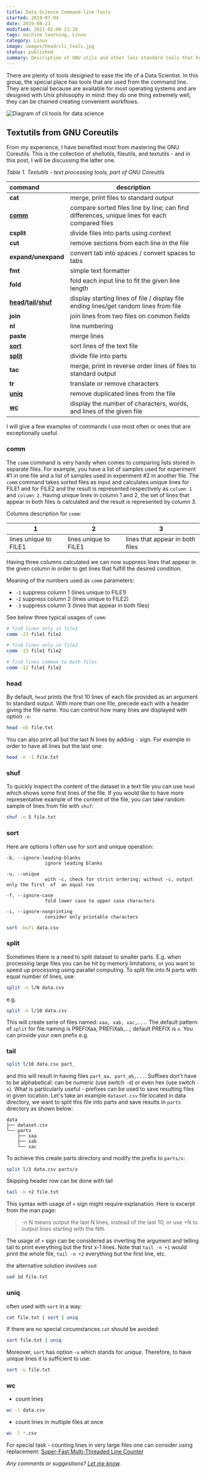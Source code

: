 ```yaml
---
title: Data Science Command-line Tools
started: 2019-07-04
date: 2019-08-23
modified: 2021-02-08 21:28
tags: machine learning, Linux
category: Linux
image: images/head/cli_tools.jpg
status: published
summary: Description of GNU utils and other less standard tools that helps with processing data from CLI or with shell scripts.
---
```


There are plenty of tools designed to ease the life of a Data Scientist. In this group, the special place has tools that are used from the command line. They are special because are available for most operating systems and are designed with Unix philosophy in mind: they do one thing extremely well, they can be chained creating convenient workflows. 




![Diagram of cli tools for data science](/images/cli_tools_1/cli_tools.png)

<a id="textutils-from-gnu-coreutils"></a>
## Textutils from GNU Coreutils
From my experience, I have benefited most from mastering the GNU Coreutils. This is the collection of shellutils, fileutils, and textutils - and in this post, I will be discussing the latter one. 

*Table 1. Textutils - text processing tools, part of GNU Coreutils*

| command                                       | description                                                  |
| :-------------------------------------------- | ------------------------------------------------------------ |
| **cat**                                       | merge, print files to standard output                        |
| [**comm**](#comm)                             | compare sorted files line by line; can find differences, unique lines for each compared files |
| **csplit**                                    | divide files into parts using context                        |
| **cut**                                       | remove sections from each line in the file                   |
| **expand/unexpand**                           | convert tab into spaces / convert spaces to tabs             |
| **fmt**                                       | simple text formatter                                        |
| **fold**                                      | fold each input line to fit the given line length            |
| **[head](#head)/[tail](#tail)/[shuf](#shuf)** | display starting lines of file / display file ending lines/get random lines from file |
| **join**                                      | join lines from two files on common fields                   |
| **nl**                                        | line numbering                                               |
| **paste**                                     | merge lines                                                  |
| [**sort**](#sort)                             | sort lines of the text file                                  |
| **[split](split)**                            | divide file into parts                                       |
| **tac**                                       | merge, print in reverse order lines of files to standard output |
| **tr**                                        | translate or remove characters                               |
| **[uniq](#uniq)**                             | remove duplicated lines from the file                        |
| **[wc](#wc)**                                 | display the number of characters, words, and lines of the given file |

I will give a few examples of commands I use most often or ones that are exceptionally useful.

<a id="comm"></a>
### comm
The `comm` command is very handy when comes to comparing lists stored in separate files. For example, you have a list of samples used for experiment #1 in one file and a list of samples used in experiment #2 in another file.
The `comm` command takes sorted files as input and calculates unique lines for FILE1 and for FILE2 and the result is represented respectively as `column 1` and `column 2`. Having unique lines in column 1 and 2, the set of lines that appear in both files is calculated and the result is represented by column 3. 


Columns description for `comm`:

|1|2|3|
|-|-|-|
|lines unique to FILE1|lines unique to FILE1|lines that appear in both files|

Having three columns calculated we can now suppress lines that appear in the given column in order to get lines that fulfill the desired condition.

Meaning of the numbers used as `comm` parameters:

* `-1`     suppress column 1 (lines unique to FILE1)
* `-2`     suppress column 2 (lines unique to FILE2)
* `-3`     suppress column 3 (lines that appear in both files)

See below three typical usages of `comm`:
```sh
# find lines only in file1
comm -23 file1 file2

# find lines only in file2
comm -13 file1 file2

# find lines common to both files
comm -12 file1 file2
```

<a id="head"></a>
### head
By default, `head` prints the first 10 lines of each file provided as an argument to standard output.  With more than one file, precede each with a header giving the file name. You can control how many lines are displayed with option `-n`:
```sh
head -n5 file.txt
```

You can also print all but the last N lines by adding `-` sign. For example in order to have all lines but the last one:
```sh
head -n -1 file.txt
```

<a id="shuf"></a>
### shuf
To quickly inspect the content of the dataset in a text file you can use `head` which shows some first lines of the file. If you would like to have more representative example of the content of the file, you can take random sample of lines from file with `shuf`:
```sh
shuf -n 5 file.txt
```

<a id="sort"></a>
### sort
Here are options I often use for sort and unique operation:
```text
-b, --ignore-leading-blanks
              ignore leading blanks

-u, --unique
              with -c, check for strict ordering; without -c, output only the first  of  an equal run

-f, --ignore-case
              fold lower case to upper case characters

-i, --ignore-nonprinting
              consider only printable characters
```

```sh
sort -bufi data.csv
```
<a id="split"></a>
### split
Sometimes there is a need to split dataset to smaller parts. E.g. when processing large files you can be hit by memory limitations, or you want to speed up processing using parallel computing. To split file into N parts with equal number of lines, use: 
```sh
split -n l/N data.csv
```
e.g.
```sh
split -n l/10 data.csv
```
This will create serie of files named: `xaa, xab, xac,...`. The default pattern of  `split` for file naming is PREFIXaa, PREFIXab,...; default PREFIX is `x`. You can provide your own prefix e.g.
<a id="tail"></a>
### tail
```sh
split l/10 data.csv part_
```
and this will result in having files `part_aa, part_ab,...`.  Suffixes don't have to be alphabetical: can be numeric (use switch `-d`) or even hex (use switch `-x`). What is particularly useful - prefixes can be used to save resulting files in given location. Let's take an example `dataset.csv` file located in data directory, we want to split this file into parts and save results in `parts` directory as shown below:

```text
data
├── dataset.csv
└── parts
    ├── xaa
    ├── xab
    └── xac
```
To achieve this create parts directory and modify the prefix to `parts/x`:
```sh
split l/3 data.csv parts/x
```

Skipping header row can be done with tail
```sh
tail -n +2 file.txt
```
This syntax with usage of `+` sign might require explanation. Here is excerpt from the man page: 
> -n N means output the last N lines, instead of the last 10; or use +N to output lines starting with the Nth.

The usage of `+` sign can be considered as inverting the argument and telling tail to print everything but the first x-1 lines. Note that `tail -n +1` would print the whole file, `tail -n +2` everything but the first line, etc.

the alternative solution involves `sed`:
```sh
sed 1d file.txt
```

<a id="uniq"></a>
### uniq
often used with `sort` in a way:
```sh
cat file.txt | sort | uniq
```
If there are no special circumstances `cat` should be avoided:
```sh
sort file.txt | uniq
```
Moreover, `sort` has option `-u` which stands for *unique*. Therefore, to have unique lines it is sufficient to use:
```sh
sort -u file.txt
```

<a id="wc"></a>
### wc
- count lines
```sh
wc -l data.csv
```
- count lines in multiple files at once
```sh
wc -l *.csv
```

For special task - counting lines in very large files one can consider using replacement: [Super-Fast Multi-Threaded Line Counter](https://github.com/crioux/turbo-linecount)



*Any comments or suggestions? [Let me know](mailto:ksafjan@gmail.com?subject=Blog+post).*
